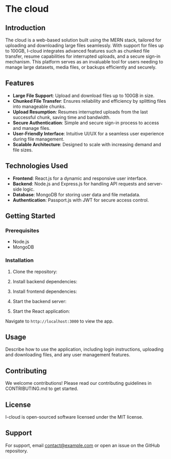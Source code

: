 # The cloud

## Introduction
The cloud is a web-based solution built using the MERN stack, tailored for uploading and downloading large files seamlessly. With support for files up to 100GB, I-cloud integrates advanced features such as chunked file transfer, resume capabilities for interrupted uploads, and a secure sign-in mechanism. This platform serves as an invaluable tool for users needing to manage large datasets, media files, or backups efficiently and securely.

## Features
- **Large File Support**: Upload and download files up to 100GB in size.
- **Chunked File Transfer**: Ensures reliability and efficiency by splitting files into manageable chunks.
- **Upload Resumption**: Resumes interrupted uploads from the last successful chunk, saving time and bandwidth.
- **Secure Authentication**: Simple and secure sign-in process to access and manage files.
- **User-Friendly Interface**: Intuitive UI/UX for a seamless user experience during file management.
- **Scalable Architecture**: Designed to scale with increasing demand and file sizes.

## Technologies Used
- **Frontend**: React.js for a dynamic and responsive user interface.
- **Backend**: Node.js and Express.js for handling API requests and server-side logic.
- **Database**: MongoDB for storing user data and file metadata.
- **Authentication**: Passport.js with JWT for secure access control.

## Getting Started
### Prerequisites
- Node.js
- MongoDB

### Installation
1. Clone the repository:

2. Install backend dependencies:

3. Install frontend dependencies:

4. Start the backend server:

5. Start the React application:

Navigate to `http://localhost:3000` to view the app.

## Usage
Describe how to use the application, including login instructions, uploading and downloading files, and any user management features.

## Contributing
We welcome contributions! Please read our contributing guidelines in CONTRIBUTING.md to get started.

## License
I-cloud is open-sourced software licensed under the MIT license.

## Support
For support, email contact@example.com or open an issue on the GitHub repository.
